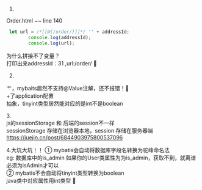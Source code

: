 1.
Order.html ~~  line 140
```js
 let url = /*[[@{/order/}]]*/ '' + addressId;
        console.log(addressId);
        console.log(url);
```
为什么拼接不了变量？<br/>
打印出来addressId：31 ,url:/order/ 🤯

2.
艹，mybaits居然不支持@Value注解，还不报错！🤯<br/>
+了application配置<br/>
抽象，tinyint类型居然能对应的是int不是boolean

3.<br/>
 js的sessionStorage 和 后端的session不一样<br/>
 sessionStorage 存储在浏览器本地，session 存储在服务器端<br/>
https://juejin.cn/post/6844903975800537096


4.大坑大坑！！
①
mybatis会自动将数据库字段名转换为驼峰命名法<br/>
eg: 数据库中的is_admin 如果你的User类属性为为is_admin，获取不到，就离谱<br/>
必须为isAdmin才可以<br/>
②
mybatis不会自动将tinyint类型转换为boolean<br/>
java类中对应属性用int类型
🤯